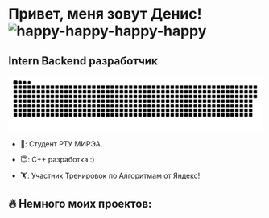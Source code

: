 # Привет, меня зовут Денис! ![happy-happy-happy-happy](https://github.com/DenMeow/DenMeow/assets/127181531/bc9b1125-7b50-49f1-a247-b9fe0eaa700b)

Intern Backend разработчик
--------------------
<p align="center">
 <img width="600" src="github-snake.svg" alt="snake"/>
</p>

- 🔭: Студент РТУ МИРЭА.

- 😇: С++ разработка :)

- 🏋️: Участник Тренировок по Алгоритмам от Яндекс!

🔥 Немного моих проектов:
----------------
